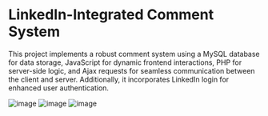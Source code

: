 # **LinkedIn-Integrated Comment System**

This project implements a robust comment system using a MySQL database for data storage, JavaScript for dynamic frontend interactions, PHP for server-side logic, and Ajax requests for seamless communication between the client and server. Additionally, it incorporates LinkedIn login for enhanced user authentication.

![image](https://github.com/YasiYaseen/comment-system/assets/99872535/7d6d02b9-84b0-4326-9d7a-ec4256b26ee7)
![image](https://github.com/YasiYaseen/comment-system/assets/99872535/b6a24510-f346-494a-a577-b8d56d083554)
![image](https://github.com/YasiYaseen/comment-system/assets/99872535/03a55ebd-ac23-4488-b7de-efde357e11ef)
